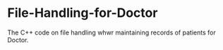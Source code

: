 # File-Handling-for-Doctor
The C++ code on file handling whwr maintaining records of patients for Doctor.
